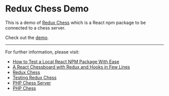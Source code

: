 # Redux Chess Demo

This is a demo of [Redux Chess](https://github.com/programarivm/redux-chess) which is a React npm package to be connected to a chess server.

Check out the [demo](https://programarivm.github.io/demo-redux-chess).

---

For further information, please visit:

- [How to Test a Local React NPM Package With Ease](https://javascript.plainenglish.io/testing-a-local-react-npm-package-with-ease-7d0668676ddb)
- [A React Chessboard with Redux and Hooks in Few Lines](https://medium.com/geekculture/a-react-chessboard-with-redux-and-hooks-in-few-lines-6009cb724bb)
- [Redux Chess](https://github.com/programarivm/redux-chess)
- [Testing Redux Chess](https://github.com/programarivm/testing-redux-chess)
- [PHP Chess Server](https://github.com/programarivm/chess-server)
- [PHP Chess](https://github.com/programarivm/php-chess)
